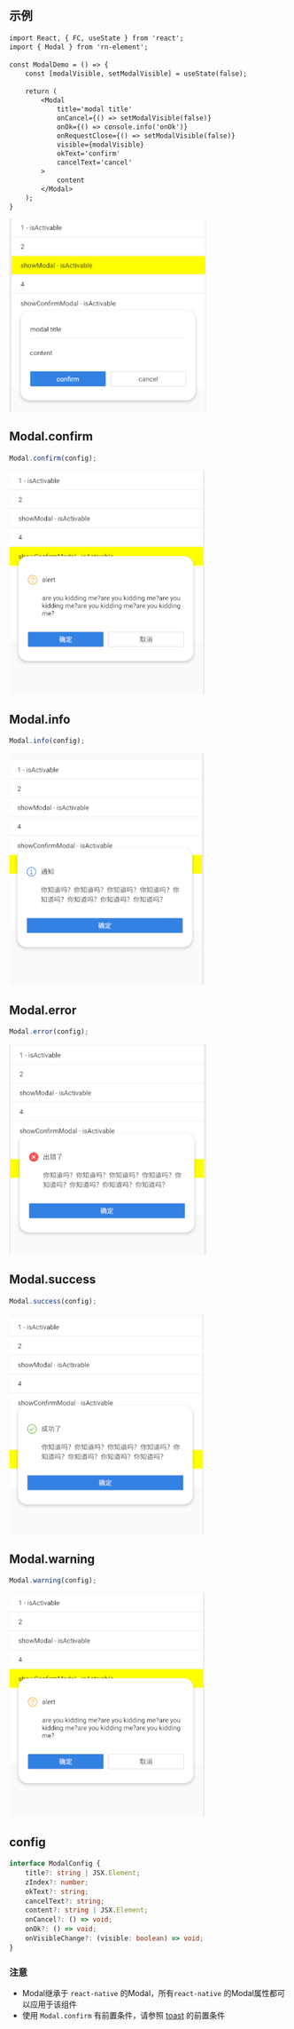 ## 示例
```tsx
import React, { FC, useState } from 'react';
import { Modal } from 'rn-element';

const ModalDemo = () => {
    const [modalVisible, setModalVisible] = useState(false);

    return (
        <Modal
            title='modal title'
            onCancel={() => setModalVisible(false)}
            onOk={() => console.info('onOk')}
            onRequestClose={() => setModalVisible(false)}
            visible={modalVisible}
            okText='confirm'
            cancelText='cancel'
        >
            content
        </Modal>
    );
}
```
![screenShot](https://github.com/HuiWang111/rn-element/blob/main/docs/assets/modal.png)

## Modal.confirm
```ts
Modal.confirm(config);
```
![screenShot](https://github.com/HuiWang111/rn-element/blob/main/docs/assets/modalConfirm.png)

## Modal.info
```ts
Modal.info(config);
```
![screenShot](https://github.com/HuiWang111/rn-element/blob/main/docs/assets/modalInfo.png)

## Modal.error
```ts
Modal.error(config);
```
![screenShot](https://github.com/HuiWang111/rn-element/blob/main/docs/assets/modalError.png)

## Modal.success
```ts
Modal.success(config);
```
![screenShot](https://github.com/HuiWang111/rn-element/blob/main/docs/assets/modalSuccess.png)

## Modal.warning
```ts
Modal.warning(config);
```
![screenShot](https://github.com/HuiWang111/rn-element/blob/main/docs/assets/modalConfirm.png)

## config
```ts
interface ModalConfig {
    title?: string | JSX.Element;
    zIndex?: number;
    okText?: string;
    cancelText?: string;
    content?: string | JSX.Element;
    onCancel?: () => void;
    onOk?: () => void;
    onVisibleChange?: (visible: boolean) => void;
}
```

### **注意**
- Modal继承于 `react-native` 的Modal，所有`react-native` 的Modal属性都可以应用于该组件
- 使用 `Modal.confirm` 有前置条件，请参照 [toast](https://github.com/HuiWang111/rn-element/blob/main/docs/toast.md) 的前置条件
